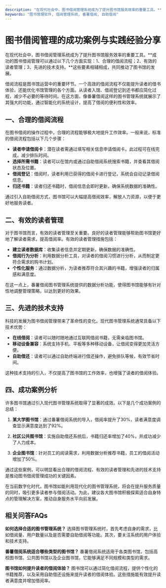 ```yaml
---
description: "在现代社会中，图书借阅管理系统成为了提升图书馆服务效率的重要工具。**成功的图书借阅管理可以通过以下几个方面实现：1、合理的借阅流程；2、有效的读者管理；3、先进的技术支持。**这些要素相辅相成，共同推动了图书馆的发展。"
keywords: "图书管理软件, 借阅管理系统, 番薯借阅, 自助借阅"
---
```

# 图书借阅管理的成功案例与实践经验分享

在现代社会中，图书借阅管理系统成为了提升图书馆服务效率的重要工具。**成功的图书借阅管理可以通过以下几个方面实现：1、合理的借阅流程；2、有效的读者管理；3、先进的技术支持。**这些要素相辅相成，共同推动了图书馆的发展。

借阅流程是图书馆运营中的重要环节。一个高效的借阅流程不仅能提升读者的借书体验，还能优化书馆管理的各个方面。从读者入馆、借阅登记到还书都应简化过程，减少不必要的等待时间。在这方面，像番薯借阅这样的图书管理系统就展示了其强大的功能，通过智能化的系统设计，提高了借阅的便利性和效率。

## 一、合理的借阅流程

在图书借阅的操作过程中，合理的流程能够极大地提升工作效率。一般来说，标准的借阅流程包括以下几个步骤：

- **读者申请借阅卡**：潜在读者需通过填写相关信息申请借阅卡。此过程可在线完成，减少排队时间。
- **选择所需书籍**：读者可以在馆内或通过自助借阅系统搜索书籍，并查看其借阅状态及位置。
- **借阅登记**：借阅时，读者利用已获得的借阅卡进行登记，系统会自动记录借阅信息。
- **归还书籍**：读者归还书籍时，借阅信息会即时更新，确保系统数据的准确性。

通过引入自助借阅方式，图书馆可以大幅提高借阅效率，解放人力资源，以便于更好地服务读者。

## 二、有效的读者管理

对于图书馆而言，有效的读者管理至关重要。良好的读者管理能够帮助图书馆更好地了解读者需求，提高借阅率。有效的读者管理措施包括：

- **建立读者数据库**：收集读者信息并定期更新，确保数据的准确性。
- **借阅行为分析**：利用数据分析工具，对读者的借阅习惯进行分析，从而制定更符合需求的购书计划。
- **个性化服务**：通过数据分析，为读者推荐符合其兴趣的书籍，增强读者的归属感和满意度。

在这一点上，番薯借阅图书管理系统提供的数据分析功能，使得图书馆能够有针对性地调整管理策略，以达到更好的效果。

## 三、先进的技术支持

科技的发展为图书借阅管理带来了革命性的变化。现代图书管理系统通常具备以下技术优势：

- **在线借阅**：读者可以随时随地通过互联网借阅书籍，无需亲临图书馆。
- **移动设备兼容**：系统支持手机、平板等多种移动设备，让借阅变得更加灵活方便。
- **自助借还**：读者可以通过自助终端进行借还操作，避免排队等候，有效节省时间。

这种技术支持的引入，不仅提高了图书馆的工作效率，也增强了读者的借阅体验。

## 四、成功案例分析

许多图书馆通过引入现代图书管理系统取得了显著的成效。以下是几个成功案例的总结：

1. **某大学图书馆**：通过番薯借阅系统的导入，借阅率提升了30%，读者满意度调查显示满意度达到了92%。
   
2. **社区公共图书馆**：实施自助借还系统后，书籍归还率增加了40%，并成功减少了人力成本。

3. **企业图书馆**：针对员工的阅读需求，利用数据分析推荐书籍，员工的借阅活动增加了50%。

通过这些案例，可以明显看出合理的借阅流程、有效的读者管理和先进的技术支持是推动图书借阅管理成功的关键因素。

在当前数字化时代，图书馆如能利用现代化的图书管理系统，将会在提升服务质量的同时，吸引更多读者参与借阅活动。为此，建议各大图书馆积极探索适合自身特点的管理解决方案，推动自身服务水平向前发展。

## 相关问答FAQs

**如何选择合适的图书管理系统？**
选择图书管理系统时，首先考虑自身的需求，比如借阅量、用户数量以及是否需要自助借阅等功能。其次，要关注系统的用户体验和技术支持。

**番薯借阅系统适合哪些类型的图书馆？**
番薯借阅系统适用于各类图书馆，包括高校图书馆、公共图书馆以及企业图书馆，它能够满足不同规模和类型的需求。

**图书馆如何提升读者的借阅体验？**
图书馆可以通过简化借阅流程，提供个性化的书籍推荐，以及采用自助借还设施来提升读者的借阅体验。这些措施能有效提升读者满意度并增加借阅率。
